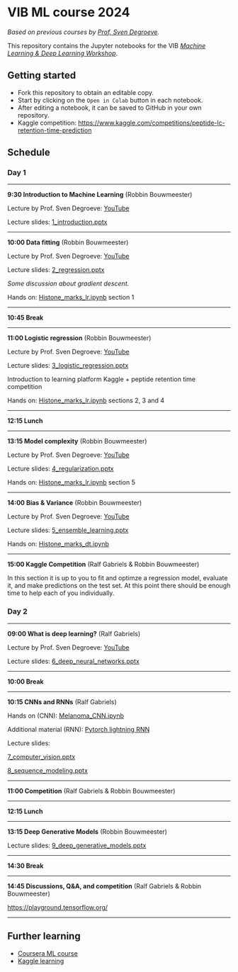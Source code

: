 # VIB ML course 2024

_Based on previous courses by [Prof. Sven Degroeve](https://github.com/sdgroeve)._

This repository contains the Jupyter notebooks for the VIB
_[Machine Learning & Deep Learning Workshop](https://training.vib.be/all-trainings/machine-learning-deep-learning-workshop-0)_.

## Getting started

- Fork this repository to obtain an editable copy.
- Start by clicking on the `Open in Colab` button in each notebook.
- After editing a notebook, it can be saved to GitHub in your own repository.
- Kaggle competition: https://www.kaggle.com/competitions/peptide-lc-retention-time-prediction

## Schedule

### Day 1
---
**9:30 Introduction to Machine Learning** (Robbin Bouwmeester)

Lecture by Prof. Sven Degroeve:
[YouTube](https://www.youtube.com/watch?v=N9p81OwKI18&list=PLv5LrvIzDSWZXAyIJmXgQ-ezCFELN8b5e&index=1)

Lecture slides:
[1_introduction.pptx](https://github.com/compomics/ML-course-VIB-2024/raw/refs/heads/master/slides/1_introduction.pptx)

---

**10:00 Data fitting** (Robbin Bouwmeester)

Lecture by Prof. Sven Degroeve: 
[YouTube](https://www.youtube.com/watch?v=MhXYAAYj69Q&list=PLv5LrvIzDSWZXAyIJmXgQ-ezCFELN8b5e&index=2)

Lecture slides:
[2_regression.pptx](https://github.com/compomics/ML-course-VIB-2024/blob/master/slides/2_regression.pptx)

_Some discussion about gradient descent._

Hands on: 
[Histone_marks_lr.ipynb](https://github.com/compomics/ML-course-VIB-2024/blob/master/notebooks/Histone_marks_lr.ipynb) section 1

---

**10:45 Break**

---

**11:00 Logistic regression** (Robbin Bouwmeester)

Lecture by Prof. Sven Degroeve:
[YouTube](https://www.youtube.com/watch?v=JaoCcC1UIa4&list=PLv5LrvIzDSWZXAyIJmXgQ-ezCFELN8b5e&index=3)

Lecture slides:
[3_logistic_regression.pptx](https://github.com/compomics/ML-course-VIB-2024/raw/refs/heads/master/slides/3_logistic_regression.pptx)

Introduction to learning platform Kaggle + peptide retention time competition

Hands on: 
[Histone_marks_lr.ipynb](https://github.com/compomics/ML-course-VIB-2024/blob/master/notebooks/Histone_marks_lr.ipynb) sections 2, 3 and 4

---

**12:15 Lunch**

---

**13:15 Model complexity** (Robbin Bouwmeester)

Lecture by Prof. Sven Degroeve:
[YouTube](https://www.youtube.com/watch?v=7JH3kNdai-4&list=PLv5LrvIzDSWZXAyIJmXgQ-ezCFELN8b5e&index=4)

Lecture slides:
[4_regularization.pptx](https://github.com/compomics/ML-course-VIB-2024/blob/master/slides/4_regularization.pptx)

Hands on: 
[Histone_marks_lr.ipynb](https://github.com/compomics/ML-course-VIB-2024/blob/master/notebooks/Histone_marks_lr.ipynb) section 5

---

**14:00 Bias & Variance** (Robbin Bouwmeester)

Lecture by Prof. Sven Degroeve:
[YouTube](https://www.youtube.com/watch?v=5Nvoy7VEuJA&list=PLv5LrvIzDSWZXAyIJmXgQ-ezCFELN8b5e&index=5)

Lecture slides:
[5_ensemble_learning.pptx](https://github.com/compomics/ML-course-VIB-2024/blob/master/slides/5_ensemble_learning.pptx)

Hands on: 
[Histone_marks_dt.ipynb](https://github.com/compomics/ML-course-VIB-2024/blob/master/notebooks/Histone_marks_dt.ipynb)

---

**15:00 Kaggle Competition** (Ralf Gabriels & Robbin Bouwmeester)

In this section it is up to you to fit and optimze a regression model, evaluate it, and make predictions on the test set.
At this point there should be enough time to help each of you individually.

### Day 2

---

**09:00 What is deep learning?** (Ralf Gabriels)

Lecture by Prof. Sven Degroeve:
[YouTube](https://www.youtube.com/watch?v=x2FHuttvApE&list=PLv5LrvIzDSWZXAyIJmXgQ-ezCFELN8b5e&index=6)

Lecture slides:
[6_deep_neural_networks.pptx](https://github.com/compomics/ML-course-VIB-2024/raw/refs/heads/master/slides/6_deep_neural_networks.pptx)

---

**10:00 Break**

---

**10:15 CNNs and RNNs** (Ralf Gabriels)

Hands on (CNN):
[Melanoma_CNN.ipynb](https://github.com/compomics/ML-course-VIB-2024/blob/master/notebooks/Melanoma_CNN.ipynb)

Additional material (RNN):
[Pytorch lightning RNN](https://lightning.ai/lightning-ai/studios/train-a-recurrent-neural-network-with-pytorch-lightning)

Lecture slides:

[7_computer_vision.pptx](https://github.com/compomics/ML-course-VIB-2024/raw/refs/heads/master/slides/7_computer_vision.pptx)

[8_sequence_modeling.pptx](https://github.com/compomics/ML-course-VIB-2024/raw/refs/heads/master/slides/8_sequence_modeling.pptx)

---

**11:00 Competition** (Ralf Gabriels & Robbin Bouwmeester)

---

**12:15 Lunch**

---

**13:15 Deep Generative Models** (Robbin Bouwmeester)

Lecture slides:
[9_deep_generative_models.pptx](https://github.com/compomics/ML-course-VIB-2024/blob/master/slides/9_deep_generative_models.pptx)

---

**14:30 Break**

---

**14:45 Discussions, Q&A, and competition** (Ralf Gabriels & Robbin Bouwmeester)

https://playground.tensorflow.org/

---

## Further learning

- [Coursera ML course](https://www.coursera.org/learn/machine-learning)
- [Kaggle learning](https://www.kaggle.com/learn/overview)
